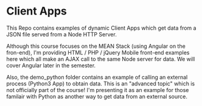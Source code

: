 # Client Apps
This Repo contains examples of dynamic Client Apps which get data from a JSON file served from a Node HTTP Server.

Although this course focuses on the MEAN Stack (using Angular on the fron-end), I'm providing HTML / PHP / jQuery Mobile front-end examples here which all make an AJAX call to the same Node server for data.  We will cover Angular later in the semester.

Also, the demo_python folder contains an example of calling an external process (Python3 App) to obtain data. This is an "advanced topic" which is not officially part of the course! I'm presenting it as an example for those familair with Python as another way to get data from an external source.
